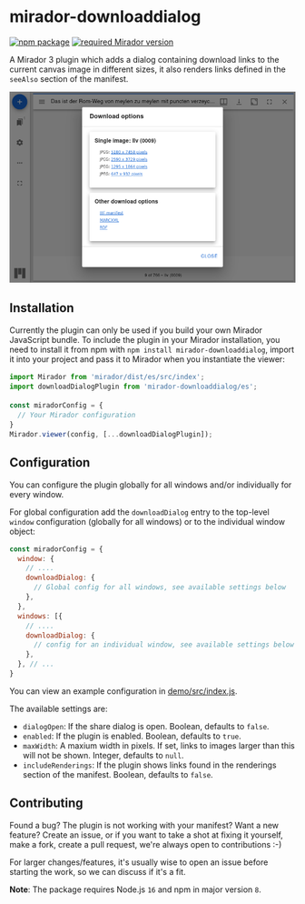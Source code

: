 # mirador-downloaddialog

[![npm package][npm-badge]][npm]
[![required Mirador version][mirador-badge]][mirador]

A Mirador 3 plugin which adds a dialog containing download links to the current canvas image in different sizes, it also renders links defined in the `seeAlso` section of the manifest.

![Screenshot][screenshot]

## Installation

Currently the plugin can only be used if you build your own Mirador JavaScript bundle.
To include the plugin in your Mirador installation, you need to install it
from npm with `npm install mirador-downloaddialog`, import it into your project
and pass it to Mirador when you instantiate the viewer:

```javascript
import Mirador from 'mirador/dist/es/src/index';
import downloadDialogPlugin from 'mirador-downloaddialog/es';

const miradorConfig = {
  // Your Mirador configuration
}
Mirador.viewer(config, [...downloadDialogPlugin]);
```

## Configuration

You can configure the plugin globally for all windows and/or individually for
every window.

For global configuration add the `downloadDialog` entry to the top-level
`window` configuration (globally for all windows) or to the individual window
object:

```javascript
const miradorConfig = {
  window: {
    // ....
    downloadDialog: {
      // Global config for all windows, see available settings below
    },
  },
  windows: [{
    // ....
    downloadDialog: {
      // config for an individual window, see available settings below
    },
  }, // ...
}
```

You can view an example configuration in [demo/src/index.js][demo-cfg].

The available settings are:

- `dialogOpen`: If the share dialog is open. Boolean, defaults to `false`.
- `enabled`: If the plugin is enabled. Boolean, defaults to `true`.
- `maxWidth`: A maxium width in pixels. If set, links to images larger than this will not be shown. Integer, defaults to `null`.
- `includeRenderings`: If the plugin shows links found in the renderings section of the manifest. Boolean, defaults to `false`.

## Contributing

Found a bug? The plugin is not working with your manifest? Want a new
feature? Create an issue, or if you want to take a shot at fixing it
yourself, make a fork, create a pull request, we're always open to
contributions :-)

For larger changes/features, it's usually wise to open an issue before
starting the work, so we can discuss if it's a fit.

**Note**: The package requires Node.js `16` and npm in major version `8`.

[demo-cfg]: https://github.com/dbmdz/mirador-downloaddialog/blob/main/demo/src/index.js#L5-L35
[mirador]: https://github.com/ProjectMirador/mirador/releases/tag/v3.3.0
[mirador-badge]: https://img.shields.io/badge/Mirador-%E2%89%A53.3.0-blueviolet
[npm]: https://www.npmjs.org/package/mirador-downloaddialog
[npm-badge]: https://img.shields.io/npm/v/mirador-downloaddialog.png?style=flat-square
[screenshot]: .docassets/screenshot.png
